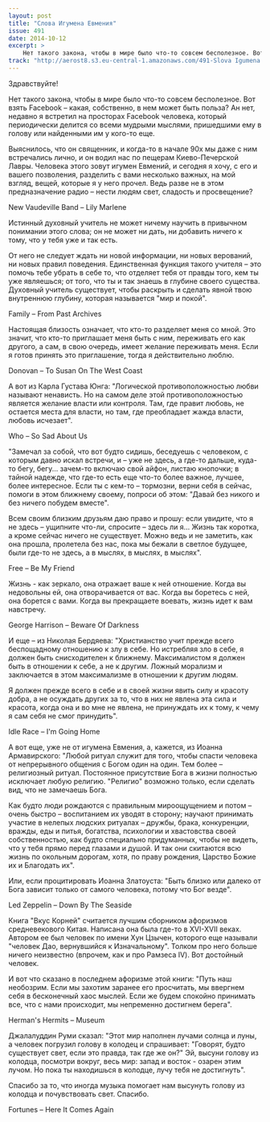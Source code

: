 ```yaml
---
layout: post
title: "Слова Игумена Евмения"
issue: 491
date: 2014-10-12
excerpt: >
    Нет такого закона, чтобы в мире было что-то совсем бесполезное. Вот взять Facebook – какая, собственно, в нем может быть польза? Ан нет, недавно я встретил на просторах Facebook человека, который периодически делится со всеми мудрыми мыслями, пришедшими ему в голову или найденными им у кого-то еще.
track: "http://aerost8.s3.eu-central-1.amazonaws.com/491-Slova Igumena Evmenija.mp3"
---
```


Здравствуйте!

Нет такого закона, чтобы в мире было что-то совсем бесполезное. Вот взять Facebook – какая, собственно, в нем может быть польза? Ан нет, недавно я встретил на просторах Facebook человека, который периодически делится со всеми мудрыми мыслями, пришедшими ему в голову или найденными им у кого-то еще.

Выяснилось, что он священник, и когда-то в начале 90х мы даже с ним встречались лично, и он водил нас по пещерам Киево-Печерской Лавры. Человека этого зовут игумен Евмений, и сегодня я хочу, с его и вашего позволения, разделить с вами несколько важных, на мой взгляд, вещей, которые я у него прочел. Ведь разве не в этом предназначение радио – нести людям свет, сладость и просвещение?

New Vaudeville Band – Lily Marlene

Истинный духовный учитель не может ничему научить в привычном понимании этого слова; он не может ни дать, ни добавить ничего к тому, что у тебя уже и так есть.

От него не следует ждать ни новой информации, ни новых верований, ни новых правил поведения. Единственная функция такого учителя – это помочь тебе убрать в себе то, что отделяет тебя от правды того, кем ты уже являешься; от того, что ты и так знаешь в глубине своего существа. Духовный учитель существует, чтобы раскрыть и сделать явной твою внутреннюю глубину, которая называется "мир и покой".

Family – From Past Archives

Настоящая близость означает, что кто-то разделяет меня со мной. Это значит, что кто-то приглашает меня быть с ним, переживать его как другого, а сам, в свою очередь, имеет желание переживать меня. Если я готов принять это приглашение, тогда я действительно люблю.

Donovan – To Susan On The West Coast

А вот из Карла Густава Юнга: "Логической противоположностью любви называют ненависть. Но на самом деле этой противоположностью является желание власти или контроля. Там, где правит любовь, не остается места для власти, но там, где преобладает жажда власти, любовь исчезает".

Who – So Sad About Us

"Замечал за собой, что вот будто сидишь, беседуешь с человеком, с которым давно искал встречи, и – уже не здесь, а где-то дальше, куда-то бегу, бегу... зачем-то включаю свой айфон, листаю кнопочки; в тайной надежде, что где-то есть еще что-то более важное, лучшее, более интересное. Если ты с кем-то – тормозни, верни себя в сейчас, помоги в этом ближнему своему, попроси об этом: "Давай без никого и без ничего побудем вместе".

Всем своим близким друзьям даю право и прошу: если увидите, что я не здесь – ущипните что-ли, спросите – здесь ли я... Жизнь так коротка, а кроме сейчас ничего не существует. Можно ведь и не заметить, как она прошла, пролетела без нас, пока мы бежали в светлое будущее, были где-то не здесь, а в мыслях, в мыслях, в мыслях".

Free – Be My Friend

Жизнь - как зеркало, она отражает ваше к ней отношение. Когда вы недовольны ей, она отворачивается от вас. Когда вы боретесь с ней, она борется с вами. Когда вы прекращаете воевать, жизнь идет к вам навстречу.

George Harrison – Beware Of Darkness

И еще – из Николая Бердяева: "Христианство учит прежде всего беспощадному отношению к злу в себе. Но истребляя зло в себе, я должен быть снисходителен к ближнему. Максималистом я должен быть в отношении к себе, а не к другим. Ложный морализм и заключается в этом максимализме в отношении к другим людям.

Я должен прежде всего в себе и в своей жизни явить силу и красоту добра, а не осуждать других за то, что в них не явлена эта сила и красота, когда она и во мне не явлена, не принуждать их к тому, к чему я сам себя не cмог принудить".

Idle Race – I'm Going Home

А вот еще, уже не от игумена Евмения, а, кажется, из Иоанна Армавирского: "Любой ритуал служит для того, чтобы спасти человека от непрерывного общения с Богом один на один. Тем более – религиозный ритуал. Постоянное присутствие Бога в жизни полностью исключает любую религию. "Религио" возможно только, если сделать вид, что не замечаешь Бога.

Как будто люди рождаются с правильным мироощущением и потом – очень быстро – воспитанием их уводят в сторону; научают принимать участие в нелепых людских ритуалах – дружбы, брака, конкуренции, вражды, еды и питья, богатства, психологии и хвастовства своей собственностью, как будто специально придуманных, чтобы не видеть, что у тебя прямо перед глазами и душой. И так они скитаются всю жизнь по окольным дорогам, хотя, по праву рождения, Царство Божие их и Благодать их".

Или, если процитировать Иоанна Златоуста: "Быть близко или далеко от Бога зависит только от самого человека, потому что Бог везде".

Led Zeppelin – Down By The Seaside

Книга "Вкус Корней" считается лучшим сборником афоризмов средневекового Китая. Написана она была где-то в XVI-XVII веках. Автором ее был человек по имени Хун Цзычен, которого еще называли "человек Дао, вернувшийся к Изначальному". Толком про него больше ничего неизвестно (впрочем, как и про Рамзеса IV). Вот достойный человек.

И вот что сказано в последнем афоризме этой книги: "Путь наш необозрим. Если мы захотим заранее его просчитать, мы ввергнем себя в бесконечный хаос мыслей. Если же будем спокойно принимать все, что с нами происходит, мы непременно достигнем берега".

Herman's Hermits – Museum

Джалалуддин Руми сказал: "Этот мир наполнен лучами солнца и луны, а человек погрузил голову в колодец и спрашивает: "Говорят, будто существует свет, если это правда, так где же он?" Эй, высуни голову из колодца, посмотри вокруг, весь мир: запад и восток - озарен этим лучом. Но пока ты находишься в колодце, лучу тебя не достигнуть".

Спасибо за то, что иногда музыка помогает нам высунуть голову из колодца и почувствовать свет. Спасибо.

Fortunes – Here It Comes Again
